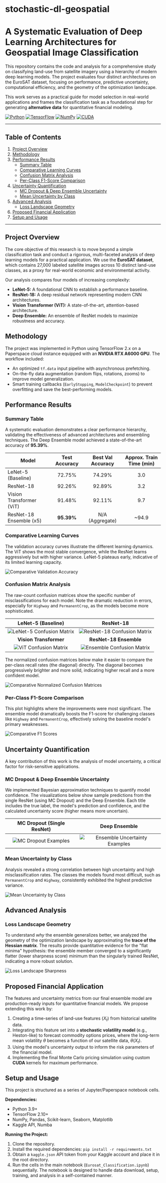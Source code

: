 # stochastic-dl-geospatial
# A Systematic Evaluation of Deep Learning Architectures for Geospatial Image Classification

This repository contains the code and analysis for a comprehensive study on classifying land-use from satellite imagery using a hierarchy of modern deep learning models. The project evaluates four distinct architectures on the EuroSAT dataset, focusing on performance, predictive uncertainty, computational efficiency, and the geometry of the optimization landscape.

This work serves as a practical guide for model selection in real-world applications and frames the classification task as a foundational step for generating **alternative data** for quantitative financial modeling.

[![Python](https://img.shields.io/badge/Python-3.9+-blue?logo=python)](https://www.python.org/)
[![TensorFlow](https://img.shields.io/badge/TensorFlow-2.12+-orange?logo=tensorflow)](https://www.tensorflow.org/)
[![NumPy](https://img.shields.io/badge/NumPy-1.23+-blueviolet?logo=numpy)](https://numpy.org/)
[![CUDA](https://img.shields.io/badge/CUDA-12.x-brightgreen?logo=nvidia)](https://developer.nvidia.com/cuda-zone)

---

## Table of Contents
1. [Project Overview](#project-overview)
2. [Methodology](#methodology)
3. [Performance Results](#performance-results)
    - [Summary Table](#summary-table)
    - [Comparative Learning Curves](#comparative-learning-curves)
    - [Confusion Matrix Analysis](#confusion-matrix-analysis)
    - [Per-Class F1-Score Comparison](#per-class-f1-score-comparison)
4. [Uncertainty Quantification](#uncertainty-quantification)
    - [MC Dropout & Deep Ensemble Uncertainty](#mc-dropout--deep-ensemble-uncertainty)
    - [Mean Uncertainty by Class](#mean-uncertainty-by-class)
5. [Advanced Analysis](#advanced-analysis)
    - [Loss Landscape Geometry](#loss-landscape-geometry)
6. [Proposed Financial Application](#proposed-financial-application)
7. [Setup and Usage](#setup-and-usage)

---

## Project Overview

The core objective of this research is to move beyond a simple classification task and conduct a rigorous, multi-faceted analysis of deep learning models for a practical application. We use the **EuroSAT dataset**, which contains 27,000 labeled satellite images across 10 distinct land-use classes, as a proxy for real-world economic and environmental activity.

Our analysis compares four models of increasing complexity:
- **LeNet-5:** A foundational CNN to establish a performance baseline.
- **ResNet-18:** A deep residual network representing modern CNN architectures.
- **Vision Transformer (ViT):** A state-of-the-art, attention-based architecture.
- **Deep Ensemble:** An ensemble of ResNet models to maximize robustness and accuracy.

## Methodology

The project was implemented in Python using TensorFlow 2.x on a Paperspace cloud instance equipped with an **NVIDIA RTX A6000 GPU**. The workflow included:
- An optimized `tf.data` input pipeline with asynchronous prefetching.
- On-the-fly data augmentation (random flips, rotations, zooms) to improve model generalization.
- Smart training callbacks (`EarlyStopping`, `ModelCheckpoint`) to prevent overfitting and save the best-performing models.

## Performance Results

### Summary Table

A systematic evaluation demonstrates a clear performance hierarchy, validating the effectiveness of advanced architectures and ensembling techniques. The Deep Ensemble model achieved a state-of-the-art accuracy of **95.39%**.

| Model                   | Test Accuracy | Best Val Accuracy | Approx. Train Time (min) |
|-------------------------|:-------------:|:-----------------:|:------------------------:|
| LeNet-5 (Baseline)      |    72.75%     |      74.29%       |           3.0            |
| ResNet-18               |    92.26%     |      92.89%       |           3.2            |
| Vision Transformer (ViT)|    91.48%     |      92.11%       |           9.7            |
| ResNet-18 Ensemble (x5) |  **95.39%**   | N/A (Aggregate)   |          ~94.9           |

### Comparative Learning Curves

The validation accuracy curves illustrate the different learning dynamics. The ViT shows the most stable convergence, while the ResNet learns aggressively but with higher variance. LeNet-5 plateaus early, indicative of its limited learning capacity.

![Comparative Validation Accuracy](assets/comparative_accuracy.png)

### Confusion Matrix Analysis

The raw-count confusion matrices show the specific number of misclassifications for each model. Note the dramatic reduction in errors, especially for `Highway` and `PermanentCrop`, as the models become more sophisticated.

| LeNet-5 (Baseline) | ResNet-18 |
| :---: | :---: |
| ![LeNet-5 Confusion Matrix](assets/lenet_cm.png) | ![ResNet-18 Confusion Matrix](assets/resnet_cm.png) |
| **Vision Transformer** | **ResNet-18 Ensemble** |
| ![ViT Confusion Matrix](assets/vit_cm.png) | ![Ensemble Confusion Matrix](assets/ensemble_cm.png) |

The normalized confusion matrices below make it easier to compare the per-class recall rates (the diagonal) directly. The diagonal becomes progressively brighter and more solid, indicating higher recall and a more confident model.

![Comparative Normalized Confusion Matrices](assets/normalized_cm_comparison.png)


### Per-Class F1-Score Comparison

This plot highlights where the improvements were most significant. The ensemble model dramatically boosts the F1-score for challenging classes like `Highway` and `PermanentCrop`, effectively solving the baseline model's primary weaknesses.

![Comparative F1 Scores](assets/f1_score_comparison.png)

## Uncertainty Quantification

A key contribution of this work is the analysis of model uncertainty, a critical factor for risk-sensitive applications.

### MC Dropout & Deep Ensemble Uncertainty

We implemented Bayesian approximation techniques to quantify model confidence. The visualizations below show sample predictions from the single ResNet (using MC Dropout) and the Deep Ensemble. Each title includes the true label, the model's prediction and confidence, and the calculated uncertainty score (higher means more uncertain).

| MC Dropout (Single ResNet) | Deep Ensemble |
| :---: | :---: |
| ![MC Dropout Examples](assets/mc_dropout_examples.png) | ![Ensemble Uncertainty Examples](assets/ensemble_uncertainty_examples.png) |

### Mean Uncertainty by Class

Analysis revealed a strong correlation between high uncertainty and high misclassification rates. The classes the models found most difficult, such as `PermanentCrop` and `Highway`, consistently exhibited the highest predictive variance.

![Mean Uncertainty by Class](assets/mean_uncertainty_by_class.png)

## Advanced Analysis

### Loss Landscape Geometry

To understand *why* the ensemble generalizes better, we analyzed the geometry of the optimization landscape by approximating the **trace of the Hessian matrix**. The results provide quantitative evidence for the "flat minima" hypothesis: the ensemble member converged to a significantly flatter (lower sharpness score) minimum than the singularly trained ResNet, indicating a more robust solution.

![Loss Landscape Sharpness](assets/loss_landscape_sharpness.png)

## Proposed Financial Application

The features and uncertainty metrics from our final ensemble model are production-ready inputs for quantitative financial models. We propose extending this work by:
1.  Creating a time-series of land-use features ($X_t$) from historical satellite data.
2.  Integrating this feature set into a **stochastic volatility model** (e.g., Heston-like) to forecast commodity options prices, where the long-term mean volatility $\theta$ becomes a function of our satellite data, $\theta(X_t)$.
3.  Using the model's uncertainty output to inform the risk parameters of the financial model.
4.  Implementing the final Monte Carlo pricing simulation using custom **CUDA** kernels for maximum performance.

## Setup and Usage

This project is structured as a series of Jupyter/Paperspace notebook cells.

**Dependencies:**
- Python 3.9+
- TensorFlow 2.10+
- NumPy, Pandas, Scikit-learn, Seaborn, Matplotlib
- Kaggle API, Numba

**Running the Project:**
1.  Clone the repository.
2.  Install the required dependencies: `pip install -r requirements.txt`
3.  Obtain a `kaggle.json` API token from your Kaggle account and place it in the root directory.
4.  Run the cells in the main notebook (`Eurosat_Classification.ipynb`) sequentially. The notebook is designed to handle data download, setup, training, and analysis in a self-contained manner.
